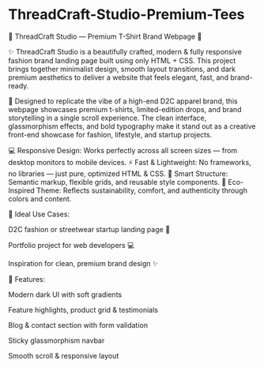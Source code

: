 # ThreadCraft-Studio-Premium-Tees
🧵 ThreadCraft Studio — Premium T-Shirt Brand Webpage 👕

✨ ThreadCraft Studio is a beautifully crafted, modern & fully responsive fashion brand landing page built using only HTML + CSS.
This project brings together minimalist design, smooth layout transitions, and dark premium aesthetics to deliver a website that feels elegant, fast, and brand-ready.

🎨 Designed to replicate the vibe of a high-end D2C apparel brand, this webpage showcases premium t-shirts, limited-edition drops, and brand storytelling in a single scroll experience.
The clean interface, glassmorphism effects, and bold typography make it stand out as a creative front-end showcase for fashion, lifestyle, and startup projects.

💻 Responsive Design: Works perfectly across all screen sizes — from desktop monitors to mobile devices.
⚡ Fast & Lightweight: No frameworks, no libraries — just pure, optimized HTML & CSS.
🧠 Smart Structure: Semantic markup, flexible grids, and reusable style components.
🌿 Eco-Inspired Theme: Reflects sustainability, comfort, and authenticity through colors and content.

🚀 Ideal Use Cases:

D2C fashion or streetwear startup landing page 🧥

Portfolio project for web developers 💻

Inspiration for clean, premium brand design ✨

🧰 Features:

Modern dark UI with soft gradients

Feature highlights, product grid & testimonials

Blog & contact section with form validation

Sticky glassmorphism navbar

Smooth scroll & responsive layout
